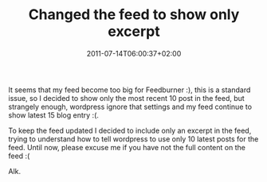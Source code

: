 ﻿---
title: "Changed the feed to show only excerpt"
description: ""
date: 2011-07-14T06:00:37+02:00
draft: false
tags: [General]
categories: [General]
---
It seems that my feed become too big for Feedburner :), this is a standard issue, so I decided to show only the most recent 10 post in the feed, but strangely enough, wordpress ignore that settings and my feed continue to show latest 15 blog entry :(.

To keep the feed updated I decided to include only an excerpt in the feed, trying to understand how to tell wordpress to use only 10 latest posts for the feed. Until now, please excuse me if you have not the full content on the feed :(

Alk.
